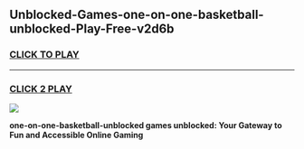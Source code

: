 
## Unblocked-Games-one-on-one-basketball-unblocked-Play-Free-v2d6b
<h3>
<a href="https://premium76.site?title=one-on-one-basketball-unblocked&ref=23A">CLICK TO PLAY</a></h3>
<hr>

<h3>
<a href="https://premium76.site?title=one-on-one-basketball-unblocked&ref=23A">CLICK 2 PLAY</a>
  
</h3>

<a href="https://premium76.site?title=one-on-one-basketball-unblocked&ref=23A"><img src="https://clearcache.store/games.png"></a>


**one-on-one-basketball-unblocked games unblocked: Your Gateway to Fun and Accessible Online Gaming**
